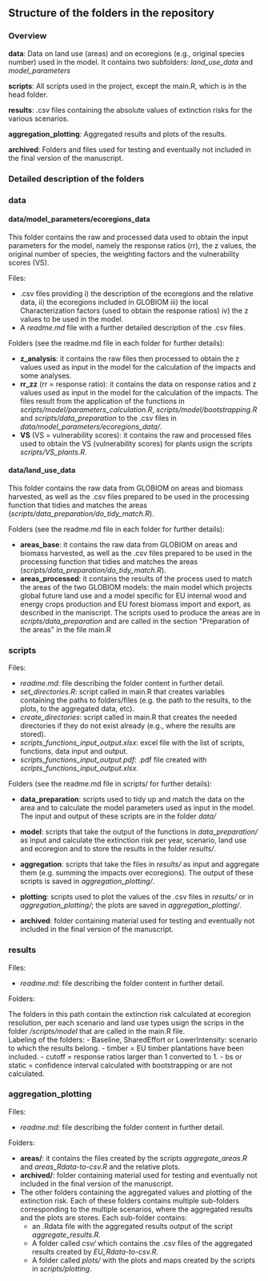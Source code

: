 
## Structure of the folders in the repository 

### Overview

**data**: Data on land use (areas) and on ecoregions (e.g., original species number) used in the model. 
It contains two subfolders: *land_use_data* and *model_parameters*

**scripts**: All scripts used in the project, except the main.R, which is in the head folder.

**results**: .csv files containing the absolute values of extinction risks for the various scenarios.

**aggregation_plotting**: Aggregated results and plots of the results.

**archived**: Folders and files used for testing and eventually not included in the final version of the manuscript.

### Detailed description of the folders

### data

#### data/model_parameters/ecoregions_data

This folder contains the raw and processed data used to obtain the input parameters for the model, namely the response ratios (rr), the 
z values, the original number of species, the weighting factors and the vulnerability scores (VS).

Files:

- .csv files providing i) the description of the ecoregions and the relative data, ii) the ecoregions included in 
GLOBIOM iii) the local Characterization factors (used to obtain the response ratios) iv) the z values to be used 
in the model.
- A *readme.md* file with a further detailed description of the .csv files.

Folders (see the readme.md file in each folder for further details):

- **z_analysis**: it contains the raw files then processed to obtain the z values used as input in the model for the calculation of the impacts and some analyses. 
- **rr_zz** (rr = response ratio): it contains the data on response ratios and z values used as input in the model for the calculation of the impacts. The files result from the application of the functions in *scripts/model/parameters_calculation.R*, *scripts/model/bootstrapping.R* and
*scripts/data_preparation* to the .csv files in *data/model_parameters/ecoregions_data/*.
- **VS** (VS = vulnerability scores): it contains the raw and processed files used to obtain the VS (vulnerability scores) for plants usign the scripts *scripts/VS_plants.R*.

#### data/land_use_data

This folder contains the raw data from GLOBIOM on areas and biomass harvested, as well as the .csv files prepared
 to be used in the processing function that tidies and matches the areas (*scripts/data_preparation/do_tidy_match.R*).

Folders (see the readme.md file in each folder for further details):

- **areas_base**: it contains the raw data from GLOBIOM on areas and biomass harvested, as well as the .csv files prepared
 to be used in the processing function that tidies and matches the areas (*scripts/data_preparation/do_tidy_match.R*).
- **areas_processed**: it contains the results of the process used to match the areas of the two GLOBIOM models: the main 
model which projects global future land use and a model specific for EU internal wood and energy crops 
production and EU forest biomass import and export, as described in the maniscript. The scripts used
to produce the areas are in *scripts/data_preparation* and are called in the section "Preparation of the areas" in the file main.R

### scripts

Files:

- *readme.md*: file describing the folder content in further detail.
- *set_directories.R*: script called in main.R that creates variables containing the paths to folders/files (e.g. 
	the path to the results, to the plots, to the aggregated data, etc).
- *create_directories*: script called in main.R that creates the needed directories if they do not exist already (e.g., where the results are stored).
- *scripts_functions_input_output.xlsx*: excel file with the list of scripts, functions, data input and output.
- *scripts_functions_input_output.pdf*: .pdf file created with *scripts_functions_input_output.xlsx*.

Folders (see the readme.md file in scripts/ for further details):

- **data_preparation**: scripts used to tidy up and match the data on the area and to calculate the model 
	parameters used as input in the model. The input and output of these scripts are in the folder *data/*
- **model**: scripts that take the output of the functions in *data_preparation/* as input and calculate the 
	extinction risk per year, scenario, land use and ecoregion and to store the results in the folder *results/*.
- **aggregation**: scripts that take the files in *results/* as input and aggregate them (e.g. summing the 
	impacts over ecoregions). The output of these scripts is saved in *aggregation_plotting/*.
- **plotting**: scripts used to plot the values of the .csv files in *results/* or in *aggregation_plotting/*; the 
	plots are saved in *aggregation_plotting/*.

- **archived**: folder containing material used for testing and eventually not included in the final version of the manuscript.


### results

Files: 

- *readme.md*: file describing the folder content in further detail.

Folders:

The folders in this path contain the extinction risk calculated at ecoregion resolution, per each scenario and land use types usign the scrips in the folder */scripts/model* that are called in the main.R file.  
Labeling of the folders:
	- Baseline, SharedEffort or LowerIntensity: scenario to which the results belong.
	- timber = EU timber plantations have been included.
	- cutoff = response ratios larger than 1 converted to 1.
	- bs or static = confidence interval calculated with bootstrapping or are not calculated. 

### aggregation_plotting

Files:

- *readme.md*: file describing the folder content in further detail.

Folders:

- **areas/**: it contains the files created by the scripts *aggregate_areas.R* and *areas_Rdata-to-csv.R* and the relative plots. 
- **archived/**: folder containing material used for testing and eventually not included in the final version of the manuscript.
- The other folders containing the aggregated values and plotting of the extinction risk. Each of these folders contains multiple sub-folders corresponding to the multiple scenarios, 
where the aggregated results and the plots are stores. Each sub-folder contains:
	- an .Rdata file with the aggregated results output of the script *aggregate_results.R*.
	- A folder called *csv/* which contains the .csv files of the aggregated results created by *EU_Rdata-to-csv.R*.
	- A folder called *plots/* with the plots and maps created by the scripts in *scripts/plotting*.











